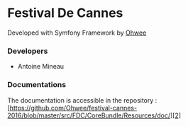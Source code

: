 # Festival De Cannes


Developed with Symfony Framework by [Ohwee][1]


### Developers

 
-  Antoine Mineau


### Documentations


The documentation is accessible in the repository : 
[https://github.com/Ohwee/festival-cannes-2016/blob/master/src/FDC/CoreBundle/Resources/doc/][2]


[1]:  http://ohwee.fr
[2]:  https://github.com/Ohwee/festival-cannes-2016/blob/master/src/FDC/CoreBundle/Resources/doc/